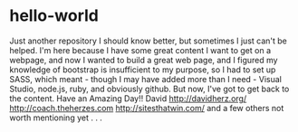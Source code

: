 # hello-world
Just another repository
I should know better, but sometimes I just can't be helped. I'm here because I have some great content I want to get on a webpage, and now I wanted to build a great web page, and I figured my knowledge of bootstrap is insufficient to my purpose, so I had to set up SASS, which meant - though I may have added more than I need - Visual Studio, node.js, ruby, and obviously github.
But now, I've got to get back to the content.
Have an Amazing Day!!
David
http://davidherz.org/
http://coach.theherzes.com
http://sitesthatwin.com/
and a few others not worth mentioning yet . . .
